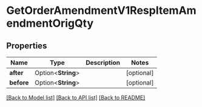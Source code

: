 # GetOrderAmendmentV1RespItemAmendmentOrigQty

## Properties

Name | Type | Description | Notes
------------ | ------------- | ------------- | -------------
**after** | Option<**String**> |  | [optional]
**before** | Option<**String**> |  | [optional]

[[Back to Model list]](../README.md#documentation-for-models) [[Back to API list]](../README.md#documentation-for-api-endpoints) [[Back to README]](../README.md)


